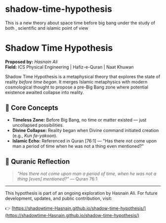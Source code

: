 # shadow-time-hypothesis
This is a new theory about space time before big bang under the study of both , scientific and islamic point of view 
# Shadow Time Hypothesis

**Proposed by:** *Hasnain Ali*  
**Field:** ICS Physical Engineering | Hafiz-e-Quran | Naat Khuwan  

Shadow Time Hypothesis is a metaphysical theory that explores the state of reality *before time began*. It merges Islamic metaphysics with modern cosmological thought to propose a pre-Big Bang zone where potential existence awaited collapse into reality.

## 🌌 Core Concepts

- **Timeless Zone:** Before Big Bang, no time or matter existed — just uncollapsed possibilities.
- **Divine Collapse:** Reality began when Divine command initiated creation (e.g., *Kun fa-yakoon*).
- **Islamic Echo:** Referenced in Quran [76:1] — "Has there not come upon man a period of time when he was not a thing even mentioned?"

## 📖 Quranic Reflection

> *"Has there not come upon man a period of time, when he was not a thing [even] mentioned?"* — Quran 76:1

---

This hypothesis is part of an ongoing exploration by Hasnain Ali. For future development, updates, and public contribution, visit:

👉 [https://shadowtime-Hasnain.github.io/shadow-time-hypothesis/](https://shadowtime-Hasnain.github.io/shadow-time-hypothesis/)
